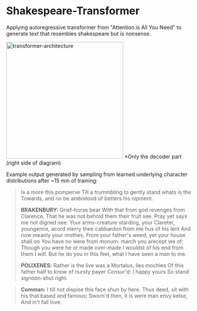 # Shakespeare-Transformer
Applying autoregressive transformer from "Attention is All You Need" to generate text that resembles shakespeare but
is nonsense.


<img width="315" alt="transformer-architecture" src="https://user-images.githubusercontent.com/35574885/214737730-4ee9f02e-1401-48d4-a2e3-450ee7421ce2.png">
*Only the decoder part (right side of diagram)
  
  
Example output generated by sampling from learned underlying character distributions after ~15 min of training:
  
>Is a more this pomperve
>Till a trummbling to gently stand whats is the
>Towards, and no be ambistood of betters his
>nipment.
>
>**BRAKENBURY:**
>Grief-horse bear
>With that from god revenges from Clarence,
>That he was not behold them their fruit see.
>Pray yet says me not digned see:
>Your arms-creature starding, your Clareter, youngence,
>acord merry thee cabbardon from me hus of his lent
>And now meanly your nrothes,
>From your father's weed; yet your house shall on
>You have no were from monum: march you arecept we of;
>Though you were he or made over-made
>I wouldst of his end from them I will.
>But he do you in this feel, what I have seen a
>man to me.
>
>**POLIXENES:**
>Rather is the live was a Mortalus, lies mochles
>Of this father half to know of nursty payer
>Consur'd: I happy yours
>So stand signoon-shut right.

>**Comman:**
>I till not dispise this face shun by here.
>Thus deed, sit with his that based and famous;
>Sworn'd then, it is were man envy kelse,
>And in't fall love.
